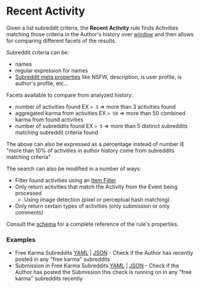 # Recent Activity

Given a list subreddit criteria, the **Recent Activity** rule finds Activities matching those criteria in the Author's history over [window](#activities-window) and then allows for comparing different facets of the results.

Subreddit criteria can be:

* names
* regular expression for names
* [Subreddit meta properties](https://json-schema.app/view/%23/%23%2Fdefinitions%2FSubmissionCheckJson/%23%2Fdefinitions%2FRecentActivityRuleJSONConfig/%23%2Fdefinitions%2FActivityThreshold/%23%2Fdefinitions%2FSubredditState?url=https%3A%2F%2Fraw.githubusercontent.com%2FFoxxMD%2Freddit-context-bot%2Fmaster%2Fsrc%2FSchema%2FApp.json) like NSFW, description, is user profile, is author's profile, etc...

Facets available to compare from analyzed history:

* number of activities found EX `> 3` => more than 3 activities found
* aggregated karma from activities EX `> 50` => more than 50 combined karma from found activities
* number of subreddits found EX `> 5` => more than 5 distinct subreddits matching subreddit criteria found

The above can also be expressed as a percentage instead of number IE "more than 10% of activities in author history come from subreddits matching criteria"

The search can also be modified in a number of ways:

* Filter found activities using an [Item Filter](#item)
* Only return activities that match the Activity from the Event being processed
    * Using image detection (pixel or perceptual hash matching)
* Only return certain types of activities (only submission or only comments)

Consult the [schema](https://json-schema.app/view/%23%2Fdefinitions%2FRecentActivityRuleJSONConfig?url=https%3A%2F%2Fraw.githubusercontent.com%2FFoxxMD%2Fcontext-mod%2Fmaster%2Fsrc%2FSchema%2FApp.json) for a complete reference of the rule's properties.

### Examples

* Free Karma Subreddits [YAML](/docs/subreddit/componentscomponents/recentActivity/freeKarma.yaml) | [JSON](/docs/subreddit/componentscomponents/recentActivity/freeKarma.json5) - Check if the Author has recently posted in any "free karma" subreddits
* Submission in Free Karma Subreddits [YAML](/docs/subreddit/componentscomponents/recentActivity/freeKarmaOnSubmission.yaml) | [JSON](/docs/subreddit/componentscomponents/recentActivity/freeKarmaOnSubmission.json5) - Check if the Author has posted the Submission this check is running on in any "free karma" subreddits recently
